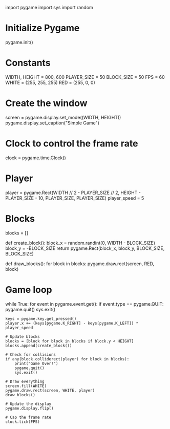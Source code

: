 import pygame
import sys
import random

# Initialize Pygame
pygame.init()

# Constants
WIDTH, HEIGHT = 800, 600
PLAYER_SIZE = 50
BLOCK_SIZE = 50
FPS = 60
WHITE = (255, 255, 255)
RED = (255, 0, 0)

# Create the window
screen = pygame.display.set_mode((WIDTH, HEIGHT))
pygame.display.set_caption("Simple Game")

# Clock to control the frame rate
clock = pygame.time.Clock()

# Player
player = pygame.Rect(WIDTH // 2 - PLAYER_SIZE // 2, HEIGHT - PLAYER_SIZE - 10, PLAYER_SIZE, PLAYER_SIZE)
player_speed = 5

# Blocks
blocks = []

def create_block():
    block_x = random.randint(0, WIDTH - BLOCK_SIZE)
    block_y = -BLOCK_SIZE
    return pygame.Rect(block_x, block_y, BLOCK_SIZE, BLOCK_SIZE)

def draw_blocks():
    for block in blocks:
        pygame.draw.rect(screen, RED, block)

# Game loop
while True:
    for event in pygame.event.get():
        if event.type == pygame.QUIT:
            pygame.quit()
            sys.exit()

    keys = pygame.key.get_pressed()
    player.x += (keys[pygame.K_RIGHT] - keys[pygame.K_LEFT]) * player_speed

    # Update blocks
    blocks = [block for block in blocks if block.y < HEIGHT]
    blocks.append(create_block())

    # Check for collisions
    if any(block.colliderect(player) for block in blocks):
        print("Game Over!")
        pygame.quit()
        sys.exit()

    # Draw everything
    screen.fill(WHITE)
    pygame.draw.rect(screen, WHITE, player)
    draw_blocks()

    # Update the display
    pygame.display.flip()

    # Cap the frame rate
    clock.tick(FPS)
